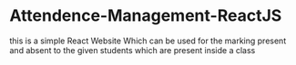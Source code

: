 # Attendence-Management-ReactJS
this is a simple React Website Which can be used for the marking present and absent to the given students which are present inside a class
